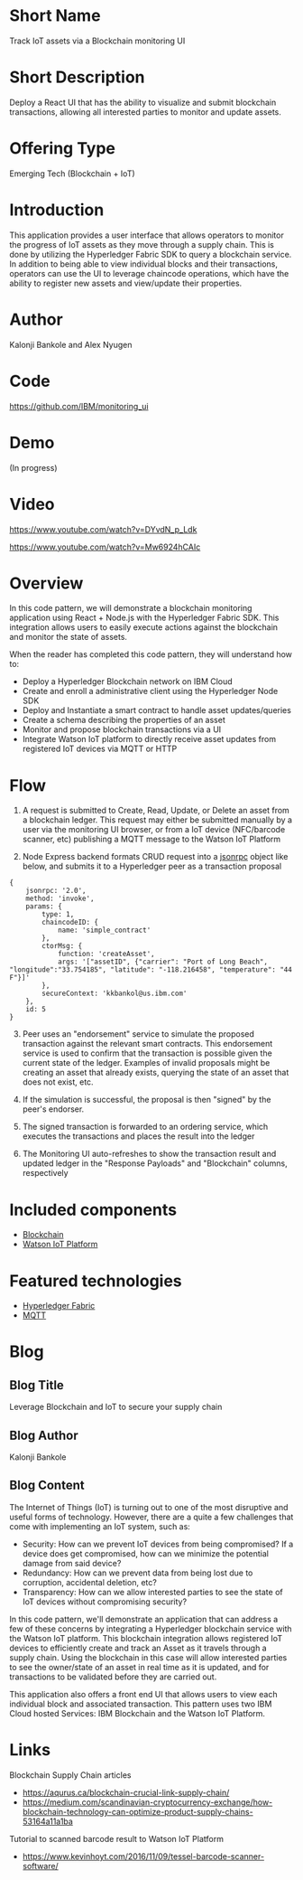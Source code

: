 # Short Name

Track IoT assets via a Blockchain monitoring UI

# Short Description

Deploy a React UI that has the ability to visualize and submit blockchain transactions, allowing all interested parties to monitor and update assets.

# Offering Type

Emerging Tech (Blockchain + IoT)

# Introduction

This application provides a user interface that allows operators to monitor the progress of IoT assets as they move through a supply chain. This is done by utilizing the Hyperledger Fabric SDK to query a blockchain service. In addition to being able to view individual blocks and their transactions, operators can use the UI to leverage chaincode operations, which have the ability to register new assets and view/update their properties.

# Author

Kalonji Bankole and Alex Nyugen

# Code

https://github.com/IBM/monitoring_ui

# Demo

(In progress)

# Video

https://www.youtube.com/watch?v=DYvdN_p_Ldk

https://www.youtube.com/watch?v=Mw6924hCAIc

# Overview

In this code pattern, we will demonstrate a blockchain monitoring application using React + Node.js with the Hyperledger Fabric SDK. This integration allows users to easily execute actions against the blockchain and monitor the state of assets.

When the reader has completed this code pattern, they will understand how to:

* Deploy a Hyperledger Blockchain network on IBM Cloud
* Create and enroll a administrative client using the Hyperledger Node SDK
* Deploy and Instantiate a smart contract to handle asset updates/queries
* Create a schema describing the properties of an asset
* Monitor and propose blockchain transactions via a UI
* Integrate Watson IoT platform to directly receive asset updates from registered IoT devices via MQTT or HTTP


<!-- This application provides a visual
for individual blocks in a hyperledger blockchain.

Can query any individual assets to view their last known state

 applicable for monitoring assets as they
 toward interested parties of a supply chain

A few examples presented here are

This project is built for developers who are interested in
 are interested in using blockchain
The user interface allows

Interact with a Hyperledger blockchain to track the status of IoT assets in real time.

 developers with a central

Location

This application allows users to monitor their
 real time

Deploy a application that leverages Blockchain integrated with Watson IoT Platform to track  -->



# Flow

1. A request is submitted to Create, Read, Update, or Delete an asset from a blockchain ledger. This request may either be submitted manually by a user via the monitoring UI browser, or from a IoT device (NFC/barcode scanner, etc) publishing a MQTT message to the Watson IoT Platform

2. Node Express backend formats CRUD request into a [jsonrpc](http://www.jsonrpc.org/specification#examples) object like below, and submits it to a Hyperledger peer as a transaction proposal
```
{
    jsonrpc: '2.0',
    method: 'invoke',
    params: {
        type: 1,
        chaincodeID: {
            name: 'simple_contract'
        },
        ctorMsg: {
            function: 'createAsset',
            args: '["assetID", {"carrier": "Port of Long Beach", "longitude":"33.754185", "latitude": "-118.216458", "temperature": "44 F"}]'
        },
        secureContext: 'kkbankol@us.ibm.com'
    },
    id: 5
}
```
<!-- 3. Fabric Node SDK submits CRUD request to Hyperledger peer as a transaction proposal -->

3. Peer uses an "endorsement" service to simulate the proposed transaction against the relevant smart contracts. This endorsement service is used to confirm that the transaction is possible given the current state of the ledger. Examples of invalid proposals might be creating an asset that already exists, querying the state of an asset that does not exist, etc.
<!-- to simulate the transaction request against smart contracts and the current ledger state -->

4. If the simulation is successful, the proposal is then "signed" by the peer's endorser.

5. The signed transaction is forwarded to an ordering service, which executes the transactions and places the result into the ledger

6. The Monitoring UI auto-refreshes to show the transaction result and updated ledger in the "Response Payloads" and "Blockchain" columns, respectively

# Included components

* [Blockchain](https://console.bluemix.net/catalog/services/blockchain)
* [Watson IoT Platform](https://console.bluemix.net/catalog/services/internet-of-things-platform)

# Featured technologies

* [Hyperledger Fabric](https://hyperledger-fabric.readthedocs.io/en/release-1.1/)
* [MQTT](http://mqtt.org/faq)

# Blog

## Blog Title
Leverage Blockchain and IoT to secure your supply chain

## Blog Author
Kalonji Bankole

## Blog Content

The Internet of Things (IoT) is turning out to one of the most disruptive and useful forms of technology. However, there are a quite a few challenges that come with implementing an IoT system, such as:
- Security: How can we prevent IoT devices from being compromised? If a device does get compromised, how can we minimize the potential damage from said device?
- Redundancy: How can we prevent data from being lost due to corruption, accidental deletion, etc?
- Transparency: How can we allow interested parties to see the state of IoT devices without compromising security?

In this code pattern, we'll demonstrate an application that can address a few of these concerns by integrating a Hyperledger blockchain service with the Watson IoT platform. This blockchain integration allows registered IoT devices to efficiently create and track an Asset as it travels through a supply chain. Using the blockchain in this case will allow interested parties to see the owner/state of an asset in real time as it is updated, and for transactions to be validated before they are carried out.

This application also offers a front end UI that allows users to view each individual block and associated transaction. This pattern uses two IBM Cloud hosted Services: IBM Blockchain and the Watson IoT Platform.

# Links
Blockchain Supply Chain articles
- https://aqurus.ca/blockchain-crucial-link-supply-chain/
- https://medium.com/scandinavian-cryptocurrency-exchange/how-blockchain-technology-can-optimize-product-supply-chains-53164a11a1ba

Tutorial to scanned barcode result to Watson IoT Platform
- https://www.kevinhoyt.com/2016/11/09/tessel-barcode-scanner-software/
